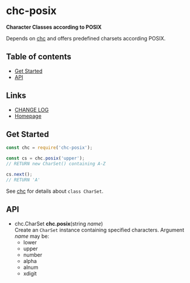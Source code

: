 #	chc-posix
__Character Classes according to POSIX__

Depends on [chc](https://www.npmjs.com/package/chc) and offers predefined charsets according POSIX.

##	Table of contents

*	[Get Started](#get-started)
*	[API](#api)

##	Links

*	[CHANGE LOG](./CHANGELOG.md)
*	[Homepage](https://github.com/YounGoat/ecmascript.chc-posix)

##	Get Started

```javascript
const chc = require('chc-posix');

const cs = chc.posix('upper');
// RETURN new CharSet() containing A-Z

cs.next();
// RETURN 'A'
```

See [chc](https://www.npmjs.com/package/chc) for details about `class CharSet`.

##	API

*	chc.CharSet __chc.posix__(string *name*)  
	Create an `CharSet` instance containing specified characters. Argument *name* may be:
	-	lower
	-	upper
	-	number
	-	alpha
	-	alnum
	-	xdigit
